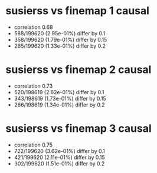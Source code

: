# susierss vs finemap  1 causal

- correlation 0.68
- 588/199620 (2.95e-01%) differ by 0.1
- 358/199620 (1.79e-01%) differ by 0.15
- 265/199620 (1.33e-01%) differ by 0.2


# susierss vs finemap  2 causal

- correlation 0.73
- 520/198619 (2.62e-01%) differ by 0.1
- 343/198619 (1.73e-01%) differ by 0.15
- 266/198619 (1.34e-01%) differ by 0.2


# susierss vs finemap  3 causal

- correlation 0.75
- 722/199620 (3.62e-01%) differ by 0.1
- 421/199620 (2.11e-01%) differ by 0.15
- 302/199620 (1.51e-01%) differ by 0.2


